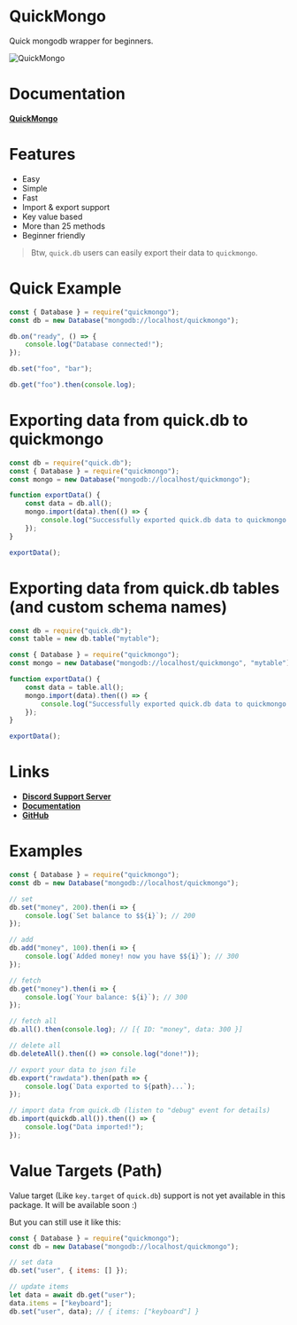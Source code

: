 # QuickMongo
Quick mongodb wrapper for beginners.

![QuickMongo](https://nodei.co/npm/quickmongo.png)

# Documentation
**[QuickMongo](https://quickmongo.snowflakedev.xyz)**

# Features
- Easy
- Simple
- Fast
- Import & export support
- Key value based
- More than 25 methods
- Beginner friendly

> Btw, `quick.db` users can easily export their data to `quickmongo`.

# Quick Example

```js
const { Database } = require("quickmongo");
const db = new Database("mongodb://localhost/quickmongo");

db.on("ready", () => {
    console.log("Database connected!");
});

db.set("foo", "bar");

db.get("foo").then(console.log);
```

# Exporting data from quick.db to quickmongo

```js
const db = require("quick.db");
const { Database } = require("quickmongo");
const mongo = new Database("mongodb://localhost/quickmongo");

function exportData() {
    const data = db.all();
    mongo.import(data).then(() => {
        console.log("Successfully exported quick.db data to quickmongo!");
    });    
}

exportData();
```

# Exporting data from quick.db tables (and custom schema names)

```js
const db = require("quick.db");
const table = new db.table("mytable");

const { Database } = require("quickmongo");
const mongo = new Database("mongodb://localhost/quickmongo", "mytable"); // custom schema name (acts like quickdb table)

function exportData() {
    const data = table.all();
    mongo.import(data).then(() => {
        console.log("Successfully exported quick.db data to quickmongo!");
    });    
}

exportData();
```

# Links
- **[Discord Support Server](https://discord.gg/2SUybzb)**
- **[Documentation](https://quickmongo.snowflakedev.xyz)**
- **[GitHub](https://github.com/Snowflake107/quickmongo)**

# Examples

```js
const { Database } = require("quickmongo");
const db = new Database("mongodb://localhost/quickmongo");

// set
db.set("money", 200).then(i => {
    console.log(`Set balance to $${i}`); // 200
});

// add
db.add("money", 100).then(i => {
    console.log(`Added money! now you have $${i}`); // 300
});

// fetch
db.get("money").then(i => {
    console.log(`Your balance: ${i}`); // 300
});

// fetch all
db.all().then(console.log); // [{ ID: "money", data: 300 }]

// delete all
db.deleteAll().then(() => console.log("done!"));

// export your data to json file
db.export("rawdata").then(path => {
    console.log(`Data exported to ${path}...`);
});

// import data from quick.db (listen to "debug" event for details)
db.import(quickdb.all()).then(() => {
    console.log("Data imported!");
});
```

# Value Targets (Path)
Value target (Like `key.target` of `quick.db`) support is not yet available in this package. It will be available soon :)

But you can still use it like this:

```js
const { Database } = require("quickmongo");
const db = new Database("mongodb://localhost/quickmongo");

// set data
db.set("user", { items: [] });

// update items
let data = await db.get("user");
data.items = ["keyboard"];
db.set("user", data); // { items: ["keyboard"] }
```